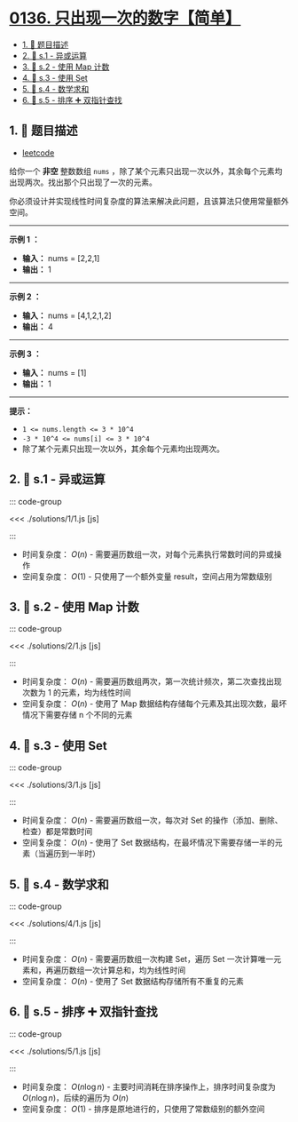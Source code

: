 # [0136. 只出现一次的数字【简单】](https://github.com/tnotesjs/TNotes.leetcode/tree/main/notes/0136.%20%E5%8F%AA%E5%87%BA%E7%8E%B0%E4%B8%80%E6%AC%A1%E7%9A%84%E6%95%B0%E5%AD%97%E3%80%90%E7%AE%80%E5%8D%95%E3%80%91)

<!-- region:toc -->

- [1. 📝 题目描述](#1--题目描述)
- [2. 🎯 s.1 - 异或运算](#2--s1---异或运算)
- [3. 🎯 s.2 - 使用 Map 计数](#3--s2---使用-map-计数)
- [4. 🎯 s.3 - 使用 Set](#4--s3---使用-set)
- [5. 🎯 s.4 - 数学求和](#5--s4---数学求和)
- [6. 🎯 s.5 - 排序 ➕ 双指针查找](#6--s5---排序--双指针查找)

<!-- endregion:toc -->

## 1. 📝 题目描述

- [leetcode](https://leetcode.cn/problems/single-number/)

给你一个 **非空** 整数数组 `nums` ，除了某个元素只出现一次以外，其余每个元素均出现两次。找出那个只出现了一次的元素。

你必须设计并实现线性时间复杂度的算法来解决此问题，且该算法只使用常量额外空间。

---

**示例 1 ：**

- **输入：** nums = [2,2,1]
- **输出：** 1

---

**示例 2 ：**

- **输入：** nums = [4,1,2,1,2]
- **输出：** 4

---

**示例 3 ：**

- **输入：** nums = [1]
- **输出：** 1

---

**提示：**

- `1 <= nums.length <= 3 * 10^4`
- `-3 * 10^4 <= nums[i] <= 3 * 10^4`
- 除了某个元素只出现一次以外，其余每个元素均出现两次。

## 2. 🎯 s.1 - 异或运算

::: code-group

<<< ./solutions/1/1.js [js]

:::

- 时间复杂度： $O(n)$ - 需要遍历数组一次，对每个元素执行常数时间的异或操作
- 空间复杂度： $O(1)$ - 只使用了一个额外变量 result，空间占用为常数级别

## 3. 🎯 s.2 - 使用 Map 计数

::: code-group

<<< ./solutions/2/1.js [js]

:::

- 时间复杂度： $O(n)$ - 需要遍历数组两次，第一次统计频次，第二次查找出现次数为 1 的元素，均为线性时间
- 空间复杂度： $O(n)$ - 使用了 Map 数据结构存储每个元素及其出现次数，最坏情况下需要存储 n 个不同的元素

## 4. 🎯 s.3 - 使用 Set

::: code-group

<<< ./solutions/3/1.js [js]

:::

- 时间复杂度： $O(n)$ - 需要遍历数组一次，每次对 Set 的操作（添加、删除、检查）都是常数时间
- 空间复杂度： $O(n)$ - 使用了 Set 数据结构，在最坏情况下需要存储一半的元素（当遍历到一半时）

## 5. 🎯 s.4 - 数学求和

::: code-group

<<< ./solutions/4/1.js [js]

:::

- 时间复杂度： $O(n)$ - 需要遍历数组一次构建 Set，遍历 Set 一次计算唯一元素和，再遍历数组一次计算总和，均为线性时间
- 空间复杂度： $O(n)$ - 使用了 Set 数据结构存储所有不重复的元素

## 6. 🎯 s.5 - 排序 ➕ 双指针查找

::: code-group

<<< ./solutions/5/1.js [js]

:::

- 时间复杂度： $O(n \log n)$ - 主要时间消耗在排序操作上，排序时间复杂度为 $O(n \log n)$，后续的遍历为 $O(n)$
- 空间复杂度： $O(1)$ - 排序是原地进行的，只使用了常数级别的额外空间
